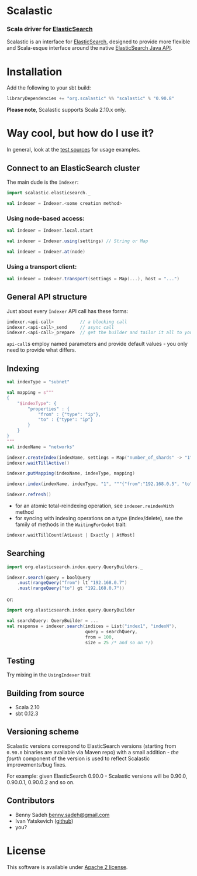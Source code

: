 # Scalastic 
### Scala driver for [ElasticSearch](http://www.elasticsearch.org)

Scalastic is an interface for [ElasticSearch](http://www.elasticsearch.org), designed to provide more flexible
and Scala-esque interface around the native [ElasticSearch Java API](http://www.elasticsearch.org/guide/reference/java-api/).

# Installation

Add the following to your sbt build:

```scala
libraryDependencies += "org.scalastic" %% "scalastic" % "0.90.8"
```

**Please note**, Scalastic supports Scala 2.10.x only.

# Way cool, but how do I use it?

In general, look at the [test sources](https://github.com/bsadeh/scalastic/tree/master/src/test/scala)
for usage examples.

## Connect to an ElasticSearch cluster

The main dude is the `Indexer`:

```scala
import scalastic.elasticsearch._

val indexer = Indexer.<some creation method>
```

### Using node-based access:

```scala
val indexer = Indexer.local.start
```


```scala
val indexer = Indexer.using(settings) // String or Map
```


```scala
val indexer = Indexer.at(node)
```

### Using a transport client:

```scala
val indexer = Indexer.transport(settings = Map(...), host = "...")
```

## General API structure

Just about every `Indexer` API call has these forms:

```scala
indexer.<api-call>          // a blocking call
indexer.<api-call>_send     // async call
indexer.<api-call>_prepare  // get the builder and tailor it all to your heart's content
```

`api-call`s employ named parameters and provide default values - you only need to provide what differs.


## Indexing

```scala
val indexType = "subnet"

val mapping = s"""
{
    "$indexType": {
        "properties" : {
            "from" : {"type": "ip"},
            "to" : {"type": "ip"}
        }
    }
}
"""
val indexName = "networks"

indexer.createIndex(indexName, settings = Map("number_of_shards" -> "1"))
indexer.waitTillActive()

indexer.putMapping(indexName, indexType, mapping)

indexer.index(indexName, indexType, "1", """{"from":"192.168.0.5", "to":"192.168.0.10"}""")

indexer.refresh()
```

* for an atomic total-reindexing operation, see `indexer.reindexWith` method
* for syncing with indexing operations on a type (index/delete), see the family of methods in the `WaitingForGodot` trait:

```scala
indexer.waitTillCount[AtLeast | Exactly | AtMost]
```

## Searching

```scala
import org.elasticsearch.index.query.QueryBuilders._

indexer.search(query = boolQuery
    .must(rangeQuery("from") lt "192.168.0.7")
    .must(rangeQuery("to") gt "192.168.0.7"))
```

or:

```scala
import org.elasticsearch.index.query.QueryBuilder

val searchQuery: QueryBuilder = ...
val response = indexer.search(indices = List("index1", "indexN"),
                              query = searchQuery,
                              from = 100,
                              size = 25 /* and so on */)
```

## Testing
Try mixing in the `UsingIndexer` trait

## Building from source
* Scala 2.10
* sbt 0.12.3

## Versioning scheme
Scalastic versions correspond to ElasticSearch versions (starting from `0.90.0` binaries are available via Maven repo)
with a small addition - *the fourth* component of the version is used to reflect Scalastic improvements/bug fixes.

For example:
given ElasticSearch 0.90.0 - Scalastic versions will be 0.90.0, 0.90.0.1, 0.90.0.2 and so on.

## Contributors
* Benny Sadeh <benny.sadeh@gmail.com>
* Ivan Yatskevich ([github](https://github.com/yatskevich))
* you?

# License

This software is available under [Apache 2 license](http://www.apache.org/licenses/LICENSE-2.0.html).

